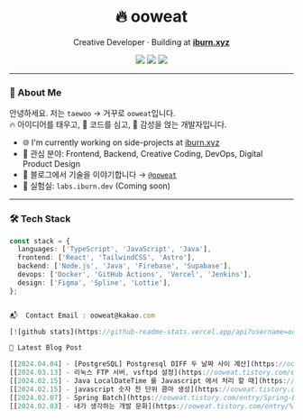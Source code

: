 <h1 align="center">🔥 ooweat</h1>
<p align="center">
  Creative Developer · Building at <a href="https://iburn.xyz" target="_blank"><b>iburn.xyz</b></a>  
</p>

<p align="center">
  <a href="https://iburn.dev" target="_blank"><img src="https://img.shields.io/badge/Website-iburn.dev-black?style=flat-square&logo=vercel" /></a>
  <a href="mailto:ooweat@kakao.com"><img src="https://img.shields.io/badge/Email-hi@iburn.xyz-red?style=flat-square&logo=gmail" /></a>
  <a href="https://instagram.com/tw._.o_o" target="_blank"><img src="https://img.shields.io/badge/Instagram-@ooweat-E4405F?style=flat-square&logo=instagram" /></a>
</p>


---

### 👋 About Me

안녕하세요. 저는 `taewoo` → 거꾸로 `ooweat`입니다.  
🔥 아이디어를 태우고, 🌱 코드를 심고, 🎨 감성을 얹는 개발자입니다.

- 🌐 I'm currently working on side-projects at [iburn.xyz](https://iburn.xyz)
- 🧠 관심 분야: Frontend, Backend, Creative Coding, DevOps, Digital Product Design
- 🎥 블로그에서 기술을 이야기합니다 → [`@ooweat`](https://ooweat.tistory.com)
- 🧪 실험실: `labs.iburn.dev` (Coming soon)

---

### 🛠️ Tech Stack

```ts
const stack = {
  languages: ['TypeScript', 'JavaScript', 'Java'],
  frontend: ['React', 'TailwindCSS', 'Astro'],
  backend: ['Node.js', 'Java', 'Firebase', 'Supabase'],
  devops: ['Docker', 'GitHub Actions', 'Vercel', 'Jenkins'],
  design: ['Figma', 'Spline', 'Lottie'],
};


📬  Contact Email : ooweat@kakao.com

[![github stats](https://github-readme-stats.vercel.app/api?username=ooweat&show_icons=true&hide_border=False)](https://ooweat.tistory.com)

🤩 Latest Blog Post

[[2024.04.04] - [PostgreSQL] Postgresql DIFF 두 날짜 사이 계산](https://ooweat.tistory.com/entry/PostgreSQL-Postgresql-DIFF-%EB%91%90-%EB%82%A0%EC%A7%9C-%EC%82%AC%EC%9D%B4-%EA%B3%84%EC%82%B0) <br/>
[[2024.03.13] - 리눅스 FTP 서버, vsftpd 설정](https://ooweat.tistory.com/entry/%EB%A6%AC%EB%88%85%EC%8A%A4-FTP-%EC%84%9C%EB%B2%84-vsftpd-%EC%84%A4%EC%A0%95) <br/>
[[2024.02.15] - Java LocalDateTime 를 Javascript 에서 처리 할 때](https://ooweat.tistory.com/entry/Java-LocalDateTime-%EB%A5%BC-Javascript-%EC%97%90%EC%84%9C-%EC%B2%98%EB%A6%AC-%ED%95%A0-%EB%95%8C) <br/>
[[2024.02.15] - javascript 숫자 천 단위 콤마 생성](https://ooweat.tistory.com/entry/javascript-%EC%88%AB%EC%9E%90-%EC%B2%9C-%EB%8B%A8%EC%9C%84-%EC%BD%A4%EB%A7%88-%EC%83%9D%EC%84%B1) <br/>
[[2024.02.07] - Spring Batch](https://ooweat.tistory.com/entry/Spring-Batch-%EB%A5%BC-%EC%82%AC%EC%9A%A9%ED%95%98%EB%8A%94-%EC%9D%B4%EC%9C%A0) <br/>
[[2024.02.03] - 내가 생각하는 개발 문화](https://ooweat.tistory.com/entry/%EB%82%B4%EA%B0%80-%EC%83%9D%EA%B0%81%ED%95%98%EB%8A%94-%EA%B0%9C%EB%B0%9C-%EB%AC%B8%ED%99%94) <br/>

